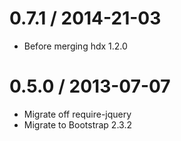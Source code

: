 0.7.1 / 2014-21-03
==================
* Before merging hdx 1.2.0

0.5.0 / 2013-07-07
==================
* Migrate off require-jquery
* Migrate to Bootstrap 2.3.2


